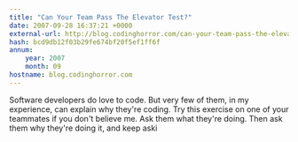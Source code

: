 ```yaml
---
title: "Can Your Team Pass The Elevator Test?"
date: 2007-09-28 16:37:21 +0000
external-url: http://blog.codinghorror.com/can-your-team-pass-the-elevator-test
hash: bcd9db12f03b29fe674bf20f5ef1ff6f
annum:
    year: 2007
    month: 09
hostname: blog.codinghorror.com
---
```


Software developers do love to code. But very few of them, in my experience, can explain why they're coding. Try this exercise on one of your teammates if you don't believe me. Ask them what they're doing. Then ask them why they're doing it, and keep aski
